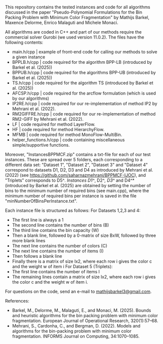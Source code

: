 This repository contains the tested instances and code for all algorithms discussed in the paper "Pseudo-Polynomial Formulations for the Bin
Packing Problem with Minimum Color Fragmentation" by Mathijs Barkel, Maxence Delorme, Enrico Malaguti and Michele Monaci. 

All algorithms are coded in C++ and part of our methods require the commercial solver Gurobi (we used version 11.0.2). 
The files have the following contents:
- main.h/cpp                | example of front-end code for calling our methods to solve a given instance
- BPPLB.h/cpp               | code required for the algorithm BPP-LB (introduced by Barkel et al. (2025))
- BPPUB.h/cpp               | code required for the algorithms BPP-UB (introduced by Barkel et al. (2025))
- TS.h/cpp                  | code required for the algorithm TS (introduced by Barkel et al. (2025))
- AFCSP.h/cpp               | code required for the arcflow formulation (which is used by our algorithms)
- IP2RE.h/cpp               | code required for our re-implementation of method IP2 by Mehrani et al. (2022).
- RM2GIFFRE.h/cpp           | code required for our re-implementation of method RM2-GIFF by Mehrani et al. (2022).
- LF                        | code required for method LayerFlow.
- HF                        | code required for method HierarchyFlow.
- MFMB                      | code required for method MonoFlow-MultiBin.
- helper_functions.h/cpp    | code containing miscellaneous simple/supportive functions.

Moreover, "InstancesBPPMCF.zip" contains a txt-file for each of our test instances. These are spread over 5 folders, each corresponding to a different data set:
"Dataset 1", "Dataset 2", "Dataset 3" and "Dataset 4" correspond to datasets D1, D2, D3 and D4 as introduced by Mehrani et al. (2022) (see https://github.com/saharnazmehrani/BPPMCF-IJOC), and "Triplets" corresponds to D5^*.
Instances D1^*, D2^*, D3^* and D4^* (introduced by Barkel et al. (2025) are obtained by setting the number of bins to the minimum number of required bins (see main.cpp),
where the minimum number of required bins per instance is saved in the file "minNumberOfBinsPerInstance.txt".

Each instance file is structured as follows:
For Datasets 1,2,3 and 4:
- The first line is always a 1
- The second line contains the number of bins (B)
- The third line contains the bin capacity (W)
- Then a blank line, followed by a 0-matrix of size BxW, followed by three more blank lines
- The next line contains the number of colors (C)
- The next line contains the number of items (I)
- Then follows a blank line
- Finally there is a matrix of size Ix2, where each row i gives the color c and the weight w of item i
For Dataset 5 (Triplets):
- The first line contains the number of items I
- The remaining lines contain a matrix of size Ix2, where each row i gives the color c and the weight w of item i.

For questions on the code, send an e-mail to mathijsbarkel3@gmail.com.

References:
- Barkel, M., Delorme, M., Malaguti, E., and Monaci, M. (2025). Bounds and heuristic algorithms for the bin packing problem with minimum color fragmentation. European Journal of Operational Research, 320(1):57–68.
- Mehrani, S., Cardonha, C., and Bergman, D. (2022). Models and algorithms for the bin-packing problem with minimum color fragmentation. INFORMS Journal on Computing, 34:1070–1085.
